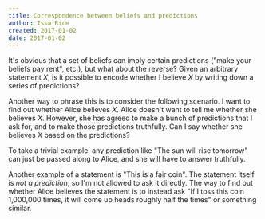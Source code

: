 ```yaml
---
title: Correspondence between beliefs and predictions
author: Issa Rice
created: 2017-01-02
date: 2017-01-02
---
```


It's obvious that a set of beliefs can imply certain predictions ("make your
beliefs pay rent", etc.), but what about the reverse?
Given an arbitrary statement *X*, is it possible to encode whether I believe
*X* by writing down a series of predictions?

Another way to phrase this is to consider the following scenario.
I want to find out whether Alice believes *X*.
Alice doesn't want to tell me whether she believes *X*.
However, she has agreed to make a bunch of predictions that I ask for, and to
make those predictions truthfully.
Can I say whether she believes *X* based on the predictions?

To take a trivial example, any prediction like "The sun will rise tomorrow" can
just be passed along to Alice, and she will have to answer truthfully.

Another example of a statement is "This is a fair coin".
The statement itself is *not a prediction*, so I'm not allowed to ask it
directly.
The way to find out whether Alice believes the statement is to instead ask
"If I toss this coin 1,000,000 times, it will come up heads roughly half the
times" or something similar.
